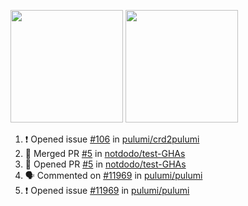 <a href="https://github.com/notdodo"><img src="https://github-readme-stats.vercel.app/api?username=notdodo&count_private=true&theme=dark" height="180" /></a> <a href="https://github.com/notdodo"><img src="https://github-readme-stats.vercel.app/api/top-langs/?username=notdodo&langs_count=8&theme=dark&hide=tex,java,html,css&layout=compact" height="180" /></a>

<!--START_SECTION:activity-->
1. ❗️ Opened issue [#106](https://github.com/pulumi/crd2pulumi/issues/106) in [pulumi/crd2pulumi](https://github.com/pulumi/crd2pulumi)
2. 🎉 Merged PR [#5](https://github.com/notdodo/test-GHAs/pull/5) in [notdodo/test-GHAs](https://github.com/notdodo/test-GHAs)
3. 💪 Opened PR [#5](https://github.com/notdodo/test-GHAs/pull/5) in [notdodo/test-GHAs](https://github.com/notdodo/test-GHAs)
4. 🗣 Commented on [#11969](https://github.com/pulumi/pulumi/issues/11969) in [pulumi/pulumi](https://github.com/pulumi/pulumi)
5. ❗️ Opened issue [#11969](https://github.com/pulumi/pulumi/issues/11969) in [pulumi/pulumi](https://github.com/pulumi/pulumi)
<!--END_SECTION:activity-->

